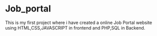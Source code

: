 # Job_portal
This is my first project where i have created a online Job Portal website using HTML,CSS,JAVASCRIPT in frontend and PHP,SQL in Backend.
